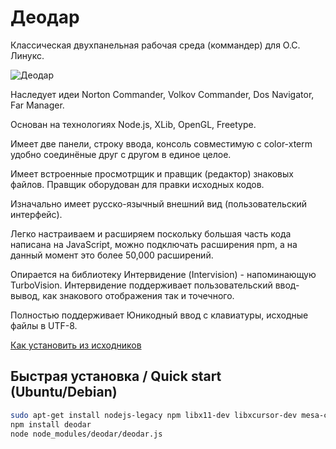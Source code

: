 Деодар
======

Классическая двухпанельная рабочая среда (коммандер) для О.С. Линукс.

![Деодар][скриншот]

Наследует идеи Norton Commander, Volkov Commander, Dos Navigator, Far Manager.

Основан на технологиях Node.js, XLib, OpenGL, Freetype.

Имеет две панели, строку ввода, консоль совместимую с color-xterm удобно соединёные друг с другом в единое целое.

Имеет встроенные просмотрщик и правщик (редактор) знаковых файлов. Правщик оборудован для правки исходных кодов.

Изначально имеет русско-язычный внешний вид (пользовательский интерфейс).

Легко настраиваем и расширяем поскольку большая часть кода написана на JavaScript, можно подключать расширения npm, а на данный момент это более 50,000 расширений. 

Опирается на библиотеку Интервидение (Intervision) - напоминающую TurboVision. Интервидение поддерживает пользовательский ввод-вывод, как знакового отображения так и точечного.

Полностью поддерживает Юникодный ввод с клавиатуры, исходные файлы в UTF-8.

[Как установить из исходников](https://github.com/exebook/deodar/blob/master/%D1%83%D1%81%D1%82%D0%B0%D0%BD%D0%BE%D0%B2%D0%BA%D0%B0.%D0%B1%D1%83%D0%BA%D0%B2)

## Быстрая установка / Quick start (Ubuntu/Debian)
```sh
sudo apt-get install nodejs-legacy npm libx11-dev libxcursor-dev mesa-common-dev libfreetype6-dev libgl1-mesa-dev libv8-3.14-dev
npm install deodar
node node_modules/deodar/deodar.js
```

[скриншот]: https://raw.github.com/exebook/deodar/master/picture/peek.png

